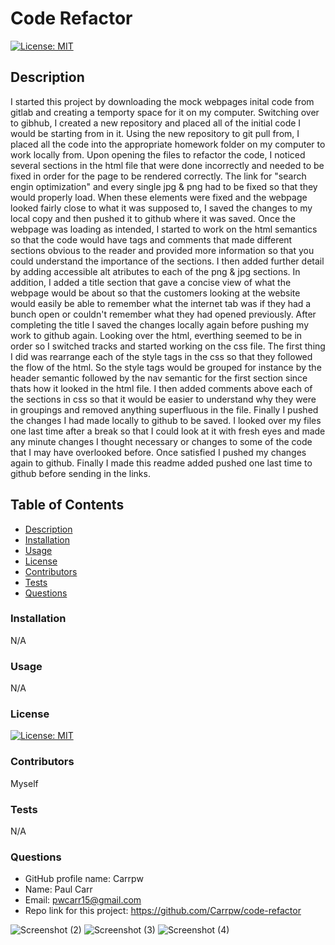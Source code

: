 # Code Refactor     
  
  [![License: MIT](https://img.shields.io/badge/License-MIT-yellow.svg)](https://opensource.org/licenses/MIT)

  ## Description

  I started this project by downloading the mock webpages inital code from gitlab and creating a temporty space for it on my computer. Switching over to gibhub, I created a new repository and placed all of the initial code I would be starting from in it. Using the new repository to git pull from, I placed all the code into the appropriate homework folder on my computer to work locally from. 
  Upon opening the files to refactor the code, I noticed several sections in the html file that were done incorrectly and needed to be fixed in order for the page to be rendered correctly. The link for "search engin optimization" and every single jpg & png had to be fixed so that they would properly load. When these elements were fixed and the webpage looked fairly close to what it was supposed to, I saved the changes to my local copy and then pushed it to github where it was saved.
  Once the webpage was loading as intended, I started to work on the html semantics so that the code would have tags and comments that made different sections obvious to the reader and provided more information so that you could understand the importance of the sections. I then added further detail by adding accessible alt atributes to each of the png & jpg sections. In addition, I added a title section that gave a concise view of what the webpage would be about so that the customers looking at the website would easily be able to remember what the internet tab was if they had a bunch open or couldn't remember what they had opened previously. After completing the title I saved the changes locally again before pushing my work to github again.
  Looking over the html, everthing seemed to be in order so I switched tracks and started working on the css file. The first thing I did was rearrange each of the style tags in the css so that they followed the flow of the html. So the style tags would be grouped for instance by the header semantic followed by the nav semantic for the first section since thats how it looked in the html file. I then added comments above each of the sections in css so that it would be easier to understand why they were in groupings and removed anything superfluous in the file. Finally I pushed the changes I had made locally to github to be saved. 
  I looked over my files one last time after a break so that I could look at it with fresh eyes and made any minute changes I thought necessary or changes to some of the code that I may have overlooked before. Once satisfied I pushed my changes again to github.
  Finally I made this readme added pushed one last time to github before sending in the links.

  ## Table of Contents

  * [Description](#description)
  * [Installation](#installation)
  * [Usage](#usage)
  * [License](#license)
  * [Contributors](#contributors)
  * [Tests](#tests)
  * [Questions](#questions)
  
  ### Installation

  N/A

  ### Usage

  N/A

  ### License

  [![License: MIT](https://img.shields.io/badge/License-MIT-yellow.svg)](https://opensource.org/licenses/MIT)

  ### Contributors

  Myself

  ### Tests

  N/A

  ### Questions

  * GitHub profile name: Carrpw
  * Name: Paul Carr
  * Email: pwcarr15@gmail.com
  * Repo link for this project: https://github.com/Carrpw/code-refactor

![Screenshot (2)](https://user-images.githubusercontent.com/73077219/97252777-2c1b5000-17e1-11eb-976d-f3e5e79ce4d5.png)
![Screenshot (3)](https://user-images.githubusercontent.com/73077219/97252773-2aea2300-17e1-11eb-8829-3603e07c71d5.png)
![Screenshot (4)](https://user-images.githubusercontent.com/73077219/97252775-2b82b980-17e1-11eb-976a-e92e4dbe7c64.png)